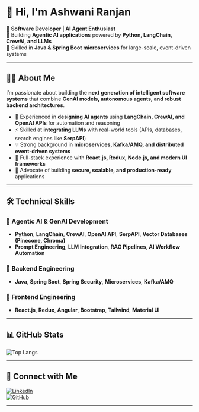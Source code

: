 # 👋 Hi, I'm Ashwani Ranjan  

🚀 **Software Developer | AI Agent Enthusiast**  
🔹 Building **Agentic AI applications** powered by **Python, LangChain, CrewAI, and LLMs**  
🔹 Skilled in **Java & Spring Boot microservices** for large-scale, event-driven systems  

---

## 🧑‍💻 About Me  

I’m passionate about building the **next generation of intelligent software systems** that combine **GenAI models, autonomous agents, and robust backend architectures**.  

- 🧠 Experienced in **designing AI agents** using **LangChain, CrewAI, and OpenAI APIs** for automation and reasoning  
- ⚡ Skilled at **integrating LLMs** with real-world tools (APIs, databases, search engines like **SerpAPI**)  
- 💡 Strong background in **microservices, Kafka/AMQ, and distributed event-driven systems**  
- 🎨 Full-stack experience with **React.js, Redux, Node.js, and modern UI frameworks**  
- 🔐 Advocate of building **secure, scalable, and production-ready** applications  

---

## 🛠️ Technical Skills  

### 🔹 Agentic AI & GenAI Development  
- **Python**, **LangChain**, **CrewAI**, **OpenAI API**, **SerpAPI**, **Vector Databases (Pinecone, Chroma)**  
- **Prompt Engineering**, **LLM Integration**, **RAG Pipelines**, **AI Workflow Automation**  

### 🔹 Backend Engineering  
- **Java**, **Spring Boot**, **Spring Security**, **Microservices**, **Kafka/AMQ**

### 🔹 Frontend Engineering  
- **React.js**, **Redux**, **Angular**, **Bootstrap**, **Tailwind**, **Material UI**  

---

## 📊 GitHub Stats  

![Top Langs](https://github-readme-stats.vercel.app/api/top-langs/?username=ranjanOO7&layout=compact&theme=radical&hide=html&cache_seconds=1800)

---

## 🔗 Connect with Me  

[![LinkedIn](https://img.shields.io/badge/LinkedIn-Connect-blue)](https://www.linkedin.com/in/ashwani-ranjan/)  
[![GitHub](https://img.shields.io/badge/GitHub-Follow-black)](https://github.com/ranjanOO7)  

---
